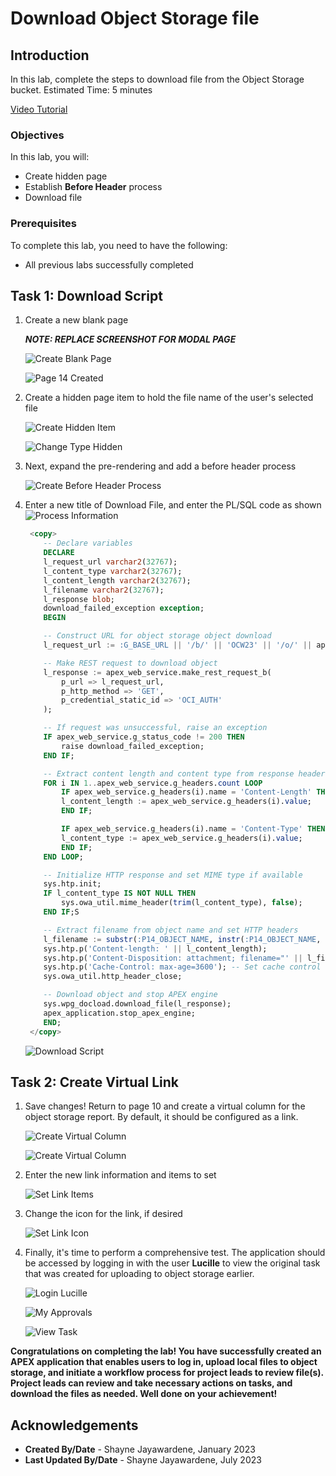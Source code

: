 # Download Object Storage file

## Introduction

In this lab, complete the steps to download file from the Object Storage bucket.
Estimated Time: 5 minutes

[Video Tutorial](youtube:XRwbswu0jEk)

### Objectives

In this lab, you will:

- Create hidden page
- Establish **Before Header** process
- Download file

### Prerequisites

To complete this lab, you need to have the following:

- All previous labs successfully completed

## Task 1: Download Script

1. Create a new blank page

    ***NOTE: REPLACE SCREENSHOT FOR MODAL PAGE***

    ![Create Blank Page](images/new-blank-page.png " ")

    ![Page 14 Created](images/new-page-14.png " ")

2. Create a hidden page item to hold the file name of the user's selected file

    ![Create Hidden Item](images/p14-hidden-item.png " ")

    ![Change Type Hidden](images/type-hidden.png " ")

3. Next, expand the pre-rendering and add a before header process

    ![Create Before Header Process](images/before-header-process.png " ")

4. Enter a new title of Download File, and enter the PL/SQL code as shown
    ![Process Information](images/download-file-info.png " ")

    ```SQL
     <copy>
        -- Declare variables
        DECLARE
        l_request_url varchar2(32767);
        l_content_type varchar2(32767);
        l_content_length varchar2(32767);
        l_filename varchar2(32767);
        l_response blob;
        download_failed_exception exception;
        BEGIN

        -- Construct URL for object storage object download
        l_request_url := :G_BASE_URL || '/b/' || 'OCW23' || '/o/' || apex_util.url_encode(:P14_OBJECT_NAME);

        -- Make REST request to download object
        l_response := apex_web_service.make_rest_request_b(
            p_url => l_request_url,
            p_http_method => 'GET',
            p_credential_static_id => 'OCI_AUTH'
        );

        -- If request was unsuccessful, raise an exception
        IF apex_web_service.g_status_code != 200 THEN
            raise download_failed_exception;
        END IF;

        -- Extract content length and content type from response headers
        FOR i IN 1..apex_web_service.g_headers.count LOOP
            IF apex_web_service.g_headers(i).name = 'Content-Length' THEN
            l_content_length := apex_web_service.g_headers(i).value;
            END IF;

            IF apex_web_service.g_headers(i).name = 'Content-Type' THEN
            l_content_type := apex_web_service.g_headers(i).value;
            END IF;
        END LOOP;

        -- Initialize HTTP response and set MIME type if available
        sys.htp.init;
        IF l_content_type IS NOT NULL THEN
            sys.owa_util.mime_header(trim(l_content_type), false);
        END IF;S

        -- Extract filename from object name and set HTTP headers
        l_filename := substr(:P14_OBJECT_NAME, instr(:P14_OBJECT_NAME, '/')+1);
        sys.htp.p('Content-length: ' || l_content_length);
        sys.htp.p('Content-Disposition: attachment; filename="' || l_filename || '"' );
        sys.htp.p('Cache-Control: max-age=3600'); -- Set cache control header if desired
        sys.owa_util.http_header_close;

        -- Download object and stop APEX engine
        sys.wpg_docload.download_file(l_response);
        apex_application.stop_apex_engine;
        END;
     </copy>
    ```

    ![Download Script](images/plsql-download.png " ")

## Task 2: Create Virtual Link

1. Save changes! Return to page 10 and create a virtual column for the object storage report. By default, it should be configured as a link.

    ![Create Virtual Column](images/create-virtual-column-0.png " ")

    ![Create Virtual Column](images/create-virtual-column.png " ")

2. Enter the new link information and items to set

    ![Set Link Items](images/set-items.png " ")

3. Change the icon for the link, if desired

    ![Set Link Icon](images/set-link-icon.png " ")

4. Finally, it's time to perform a comprehensive test. The application should be accessed by logging in with the user **Lucille** to view the original task that was created for uploading to object storage earlier.

    ![Login Lucille](images/final-test-1.png " ")

    ![My Approvals](images/final-test-2.png " ")

    ![View Task](images/final-test-3.png " ")

**Congratulations on completing the lab! You have successfully created an APEX application that enables users to log in, upload local files to object storage, and initiate a workflow process for project leads to review file(s). Project leads can review and take necessary actions on tasks, and download the files as needed. Well done on your achievement!**

## Acknowledgements

- **Created By/Date** - Shayne Jayawardene, January 2023
- **Last Updated By/Date** - Shayne Jayawardene, July 2023
